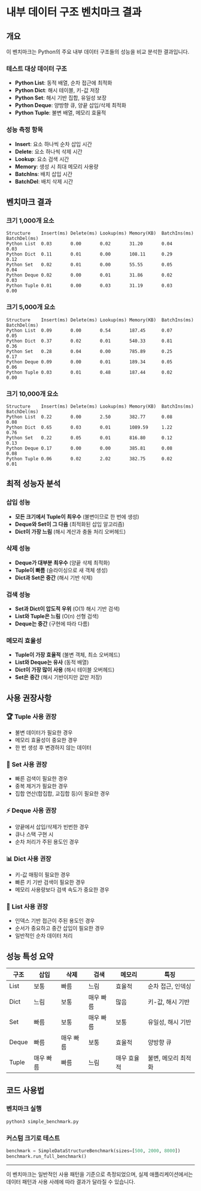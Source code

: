 # 내부 데이터 구조 벤치마크 결과

## 개요

이 벤치마크는 Python의 주요 내부 데이터 구조들의 성능을 비교 분석한 결과입니다.

### 테스트 대상 데이터 구조
- **Python List**: 동적 배열, 순차 접근에 최적화
- **Python Dict**: 해시 테이블, 키-값 저장
- **Python Set**: 해시 기반 집합, 유일성 보장
- **Python Deque**: 양방향 큐, 양끝 삽입/삭제 최적화
- **Python Tuple**: 불변 배열, 메모리 효율적

### 성능 측정 항목
- **Insert**: 요소 하나씩 순차 삽입 시간
- **Delete**: 요소 하나씩 삭제 시간
- **Lookup**: 요소 검색 시간
- **Memory**: 생성 시 최대 메모리 사용량
- **BatchIns**: 배치 삽입 시간
- **BatchDel**: 배치 삭제 시간

## 벤치마크 결과

### 크기 1,000개 요소
```
Structure    Insert(ms) Delete(ms) Lookup(ms) Memory(KB)  BatchIns(ms) BatchDel(ms)
Python List  0.03       0.00       0.02       31.20       0.04         0.03
Python Dict  0.11       0.01       0.00       108.11      0.29         0.12
Python Set   0.02       0.01       0.00       55.55       0.05         0.04
Python Deque 0.02       0.00       0.01       31.86       0.02         0.03
Python Tuple 0.01       0.00       0.03       31.19       0.03         0.00
```

### 크기 5,000개 요소
```
Structure    Insert(ms) Delete(ms) Lookup(ms) Memory(KB)  BatchIns(ms) BatchDel(ms)
Python List  0.09       0.00       0.54       187.45      0.07         0.05
Python Dict  0.37       0.02       0.01       540.33      0.81         0.36
Python Set   0.28       0.04       0.00       785.89      0.25         0.17
Python Deque 0.09       0.00       0.01       189.34      0.05         0.06
Python Tuple 0.03       0.01       0.48       187.44      0.02         0.00
```

### 크기 10,000개 요소
```
Structure    Insert(ms) Delete(ms) Lookup(ms) Memory(KB)  BatchIns(ms) BatchDel(ms)
Python List  0.22       0.00       2.50       382.77      0.08         0.08
Python Dict  0.65       0.03       0.01       1089.59     1.22         0.76
Python Set   0.22       0.05       0.01       816.80      0.12         0.13
Python Deque 0.17       0.00       0.00       385.81      0.08         0.08
Python Tuple 0.06       0.02       2.02       382.75      0.02         0.01
```

## 최적 성능자 분석

### 삽입 성능
- **모든 크기에서 Tuple이 최우수** (불변이므로 한 번에 생성)
- **Deque와 Set이 그 다음** (최적화된 삽입 알고리즘)
- **Dict이 가장 느림** (해시 계산과 충돌 처리 오버헤드)

### 삭제 성능
- **Deque가 대부분 최우수** (양끝 삭제 최적화)
- **Tuple이 빠름** (슬라이싱으로 새 객체 생성)
- **Dict과 Set은 중간** (해시 기반 삭제)

### 검색 성능
- **Set과 Dict이 압도적 우위** (O(1) 해시 기반 검색)
- **List와 Tuple은 느림** (O(n) 선형 검색)
- **Deque는 중간** (구현에 따라 다름)

### 메모리 효율성
- **Tuple이 가장 효율적** (불변 객체, 최소 오버헤드)
- **List와 Deque는 유사** (동적 배열)
- **Dict이 가장 많이 사용** (해시 테이블 오버헤드)
- **Set은 중간** (해시 기반이지만 값만 저장)

## 사용 권장사항

### 🏆 **Tuple 사용 권장**
- 불변 데이터가 필요한 경우
- 메모리 효율성이 중요한 경우
- 한 번 생성 후 변경하지 않는 데이터

### 🚀 **Set 사용 권장**
- 빠른 검색이 필요한 경우
- 중복 제거가 필요한 경우
- 집합 연산(합집합, 교집합 등)이 필요한 경우

### ⚡ **Deque 사용 권장**
- 양끝에서 삽입/삭제가 빈번한 경우
- 큐나 스택 구현 시
- 순차 처리가 주된 용도인 경우

### 📊 **Dict 사용 권장**
- 키-값 매핑이 필요한 경우
- 빠른 키 기반 검색이 필요한 경우
- 메모리 사용량보다 검색 속도가 중요한 경우

### 📝 **List 사용 권장**
- 인덱스 기반 접근이 주된 용도인 경우
- 순서가 중요하고 중간 삽입이 필요한 경우
- 일반적인 순차 데이터 처리

## 성능 특성 요약

| 구조 | 삽입 | 삭제 | 검색 | 메모리 | 특징 |
|------|------|------|------|--------|------|
| List | 보통 | 빠름 | 느림 | 효율적 | 순차 접근, 인덱싱 |
| Dict | 느림 | 보통 | 매우 빠름 | 많음 | 키-값, 해시 기반 |
| Set | 빠름 | 보통 | 매우 빠름 | 보통 | 유일성, 해시 기반 |
| Deque | 빠름 | 매우 빠름 | 보통 | 효율적 | 양방향 큐 |
| Tuple | 매우 빠름 | 빠름 | 느림 | 매우 효율적 | 불변, 메모리 최적화 |

## 코드 사용법

### 벤치마크 실행
```bash
python3 simple_benchmark.py
```

### 커스텀 크기로 테스트
```python
benchmark = SimpleDataStructureBenchmark(sizes=[500, 2000, 8000])
benchmark.run_full_benchmark()
```

---

이 벤치마크는 일반적인 사용 패턴을 기준으로 측정되었으며, 실제 애플리케이션에서는 데이터 패턴과 사용 사례에 따라 결과가 달라질 수 있습니다.